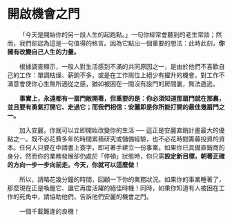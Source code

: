 # 開啟機會之門

  「今天是開始你的另一段人生的起跑點。」一句你經常會聽到的老生常談；然而，我們卻認為這是一句值得的格言。因為它點出一個重要的想法：此時此刻，**你擁有改變自己人生的力量。**

  根據調查顯示，一般人對生活感到不滿的共同原因之一，是由於他們不喜歡自己的工作：單調枯燥、薪餉不多，或是在工作崗位上絕少有擢升的機會。對工作不滿意會使你心生無所適從之感，猶如被困在一間沒有設門的房間裏，無法遁逃。

  **事實上，永遠都有一扇門敞開著，但重要的是：你必須知道那扇門就在那裏，並且要有勇氣打開它、走過它；而我們相信：安麗即是你所能打開的最佳幾扇門之一。**

  加入安麗，你就可以立即開始改變你的生活 ── 這正是安麗直銷計畫最大的優點之一。既不必花費多年的時間累積研究或儲備經驗，也不必花時間籌募投資的資本。任何人只要在中請書上簽字，即可著手建立一份事業。如果你已具備直銷商的身分，然而你的業務發展卻仍處於「停頓」狀態時，你只需**設定新目標，朝著正確的方向一步一步向前走。今天，你就可以這麼做！**

  所以，請略花幾分鐘的時間，回顧一下你的業務狀況。如果你的事業睡著了，那麼現在正是喚醒它、讓它再度活躍的絕佳時機！同時，如果你知道有人被困在工作的死角中，請協助他們，告訴他們安麗的機會之門。

  一個千載難逢的良機！

